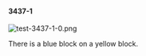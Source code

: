 #### 3437-1
![test-3437-1-0.png](https://github.com/lil-lab/nlvr/raw/master/nlvr/test/images/0/test-3437-1-0.png "test-3437-1-0.png")

There is a blue block on a yellow block.